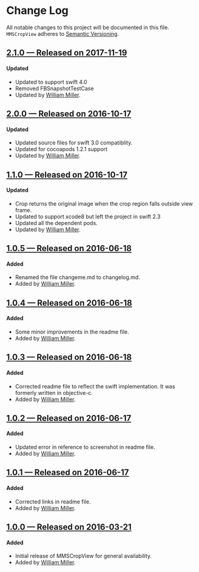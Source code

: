 # Change Log
All notable changes to this project will be documented in this file.
`MMSCropView` adheres to [Semantic Versioning](http://semver.org/).

## [2.1.0 — Released on 2017-11-19](https://github.com/miller-ms/MMSCropView/releases/tag/2.1.0)
#### Updated
- Updated to support swift 4.0
- Removed FBSnapshotTestCase
-  Updated by [William Miller](https://github.com/miller-ms).

## [2.0.0 — Released on 2016-10-17](https://github.com/miller-ms/MMSCropView/releases/tag/2.0.0)
#### Updated
- Updated source files for swift 3.0 compatiblity.
- Updated for cocoapods 1.2.1 support
-  Updated by [William Miller](https://github.com/miller-ms).

## [1.1.0 — Released on 2016-10-17](https://github.com/miller-ms/MMSCropView/releases/tag/1.1.0)

#### Updated
- Crop returns the original image when the crop region falls outside view frame.
- Updated to support xcode8 but left the project in swift 2.3
- Updated all the dependent pods.
- Updated by [William Miller](https://github.com/miller-ms).

## [1.0.5 — Released on 2016-06-18](https://github.com/miller-ms/MMSCropView/releases/tag/1.0.5)

#### Added
- Renamed the file changeme.md to changelog.md.
- Added by [William Miller](https://github.com/miller-ms).

## [1.0.4 — Released on 2016-06-18](https://github.com/miller-ms/MMSCropView/releases/tag/1.0.4)

#### Added
- Some minor improvements in the readme file.
- Added by [William Miller](https://github.com/miller-ms).

## [1.0.3 — Released on 2016-06-18](https://github.com/miller-ms/MMSCropView/releases/tag/1.0.3)

#### Added
- Corrected readme file to reflect the swift implementation. It was formerly written in objective-c.
- Added by [William Miller](https://github.com/miller-ms).

## [1.0.2 — Released on 2016-06-17](https://github.com/miller-ms/MMSCropView/releases/tag/1.0.2)

#### Added
- Updated error in reference to screenshot in readme file.
- Added by [William Miller](https://github.com/miller-ms).

## [1.0.1 — Released on 2016-06-17](https://github.com/miller-ms/MMSCropView/releases/tag/1.0.1)

#### Added
- Corrected links in readme file.
- Added by [William Miller](https://github.com/miller-ms).

## [1.0.0 — Released on 2016-03-21](https://github.com/miller-ms/MMSCropView/releases/tag/1.0.0)

#### Added
- Initial release of MMSCropView for general availability.
- Added by [William Miller](https://github.com/miller-ms).
